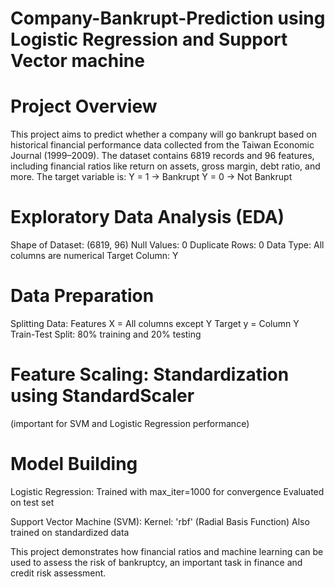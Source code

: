 # Company-Bankrupt-Prediction using Logistic Regression and Support Vector machine

# Project Overview
This project aims to predict whether a company will go bankrupt based on historical financial performance data collected from the Taiwan Economic Journal (1999–2009). The dataset contains 6819 records and 96 features, including financial ratios like return on assets, gross margin, debt ratio, and more.
The target variable is:
Y = 1 → Bankrupt
Y = 0 → Not Bankrupt


# Exploratory Data Analysis (EDA)
Shape of Dataset: (6819, 96)
Null Values: 0
Duplicate Rows: 0
Data Type: All columns are numerical
Target Column: Y

# Data Preparation
Splitting Data:
Features X = All columns except Y
Target y = Column Y
Train-Test Split: 80% training and 20% testing

# Feature Scaling: Standardization using StandardScaler
(important for SVM and Logistic Regression performance)

# Model Building
Logistic Regression:
Trained with max_iter=1000 for convergence
Evaluated on test set

Support Vector Machine (SVM):
Kernel: 'rbf' (Radial Basis Function)
Also trained on standardized data

 This project demonstrates how financial ratios and machine learning can be used to assess the risk of bankruptcy, an important task in finance and credit risk assessment.
